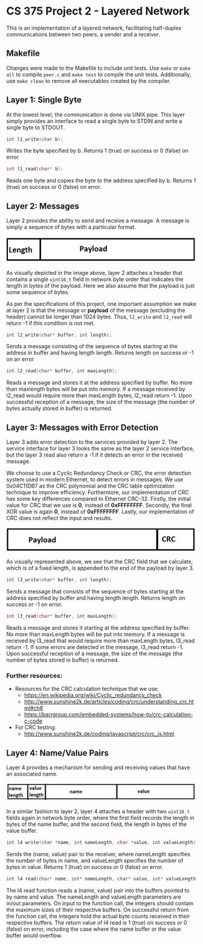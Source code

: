 # CS 375 Project 2 - Layered Network
This is an implementation of a layered network, facilitating half-duplex communications between two peers, a sender and a receiver.

## Makefile
Changes were made to the Makefile to include unit tests. Use `make` or `make all` to compile `peer.c` and `make test` to compile the unit tests. Additionally, use `make clean` to remove all executables created by the compiler.

## Layer 1: Single Byte
At the lowest level, the communication is done via UNIX pipe. This layer simply provides an interface to read a single byte to STDIN and write a single byte to STDOUT.

```c
int l1_write(char b);
```
Writes the byte specified by b. Returns 1 (true) on success or 0 (false) on error.

```c
int l1_read(char* b);
```
Reads one byte and copies the byte to the address specified by b. Returns 1 (true) on
success or 0 (false) on error.

## Layer 2: Messages
Layer 2 provides the ability to send and receive a message. A message is simply a sequence of bytes with a particular format.

![l2 visual](images/l2_message.JPG)

As visually depicted in the image above, layer 2 attaches a header that contains a single `uint16_t` field in network byte order that indicates the length in bytes of the payload. Here we also assume that the payload is just some sequence of bytes.

As per the specifications of this project, one important assumption we make at layer 2 is that the message or **payload** of the message (excluding the header) cannot be longer than 1024 bytes. Thus, ```l2_write``` and ```l2_read``` will return -1 if this condition is not met.

```c
int l2_write(char* buffer, int length);
```
Sends a message consisting of the sequence of bytes starting at the address in buffer and having length length. Returns length on success or -1 on an error

```c
int l2_read(char* buffer, int maxLength);
```
Reads a message and stores it at the address specified by buffer. No more than maxlength bytes will be put into memory. If a message received by l2_read would require more than maxLength bytes, l2_read return -1. Upon successful reception of a message, the size of the message (the number of bytes actually stored in buffer) is returned.

## Layer 3: Messages with Error Detection
Layer 3 adds error detection to the services provided by layer 2. The service interface for layer 3 looks the same as the layer 2 service interface, but the layer 3 read also return a -1 if it detects an error in the received message.

We choose to use a Cyclic Redundancy Check or CRC, the error detection system used in modern Ethernet, to detect errors in messages. We use 0x04C11DB7 as the CRC polynomial and the CRC table optimization technique to improve efficiency. Furthermore, our implementation of CRC has some key differences compared to Ethernet CRC-32. Firstly, the initial value for CRC that we use is **0**, instead of **0xFFFFFFFF**. Secondly, the final XOR value is again **0**, instead of **0xFFFFFFFF**. Lastly, our implementation of CRC does not reflect the input and results.

![l3 visual](images/l3_message.JPG)

As visually represented above, we see that the CRC field that we calculate, which is of a fixed length, is appended to the end of the payload by layer 3.

```c
int l3_write(char* buffer, int length);
```
Sends a message that consists of the sequence of bytes starting at the address specified by buffer and having length length. Returns length on success or -1 on error.

```c
int l3_read(char* buffer, int maxLength);
```
Reads a message and stores it starting at the address specified by buffer. No more than maxLength bytes will be put into memory. If a message is received by l3_read that would require more than maxLength bytes, l3_read return -1. If some errors are detected in the message, l3_read return -1. Upon successful reception of a message, the size of the message (the number of bytes stored in buffer) is returned.

### Further resources:
- Resources for the CRC calculation technique that we use:
    - https://en.wikipedia.org/wiki/Cyclic_redundancy_check
    - http://www.sunshine2k.de/articles/coding/crc/understanding_crc.html#ch6
    - https://barrgroup.com/embedded-systems/how-to/crc-calculation-c-code
- For CRC testing:
    - http://www.sunshine2k.de/coding/javascript/crc/crc_js.html

## Layer 4: Name/Value Pairs
Layer 4 provides a mechanism for sending and receiving values that have an associated name.

![l4 visual](images/l4_message.JPG)

In a similar fashion to layer 2, layer 4 attaches a header with two `uint16_t` fields again in network byte order, where the first field records the length in bytes of the name buffer, and the second field, the length in bytes of the value buffer.

```c
int l4 write(char *name, int nameLength, char *value, int valueLength)
```
Sends the (name, value) pair to the receiver, where nameLength specifies the number of bytes in name, and valueLength specifies the number of bytes in value. Returns 1 (true) on success or 0 (false) on error.

```c
int l4 read(char* name, int* nameLength, char* value, int* valueLength)
```
The l4 read function reads a (name, value) pair into the buffers pointed to by name and value. The nameLength and valueLength parameters are in/out parameters. On input to the function call, the integers should contain the maximum sizes of their respective buffers. On successful return from the function call, the integers hold the actual byte counts received in their respective buffers. The return value of l4 read is 1 (true) on success or 0 (false) on error, including the case where the name buffer or the value buffer would overflow.
